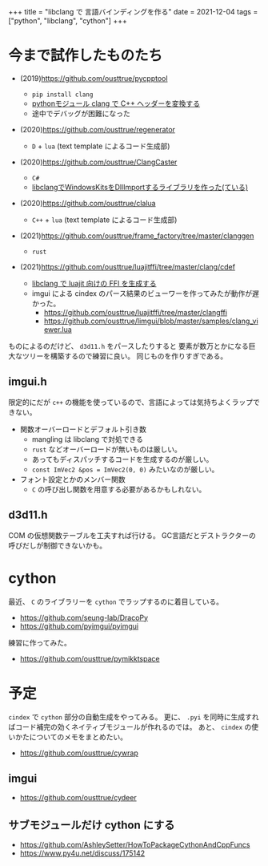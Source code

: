 +++
title = "libclang で 言語バインディングを作る"
date = 2021-12-04
tags = ["python", "libclang", "cython"]
+++

# 今まで試作したものたち

* (2019)<https://github.com/ousttrue/pycpptool>
    * `pip install clang`
    * [pythonモジュール clang で C++ ヘッダーを変換する](/posts/2019/python_clang/)
    * 途中でデバッグが困難になった

* (2020)<https://github.com/ousttrue/regenerator>
    * `D` + `lua` (text template によるコード生成部)

* (2020)<https://github.com/ousttrue/ClangCaster>
    * `C#`
    * [libclangでWindowsKitsをDllImportするライブラリを作った(ている)](https://qiita.com/ousttrue/items/d878ec97483cb8834793)

* (2020)<https://github.com/ousttrue/clalua>
    * `C++` + `lua` (text template によるコード生成部)

* (2021)<https://github.com/ousttrue/frame_factory/tree/master/clanggen>
    * `rust`

* (2021)<https://github.com/ousttrue/luajitffi/tree/master/clang/cdef>
    * [libclang で luajit 向けの FFI を生成する](/posts/2019/luajitffi/)
    * imgui による cindex のパース結果のビューワーを作ってみたが動作が遅かった。
        * <https://github.com/ousttrue/luajitffi/tree/master/clangffi>
        * <https://github.com/ousttrue/limgui/blob/master/samples/clang_viewer.lua>

ものによるのだけど、 `d3d11.h` をパースしたりすると
要素が数万とかになる巨大なツリーを構築するので練習に良い。
同じものを作りすぎである。

## imgui.h

限定的にだが `c++` の機能を使っているので、言語によっては気持ちよくラップできない。

* 関数オーバーロードとデフォルト引き数
    * mangling は libclang で対処できる
    * `rust` などオーバーロードが無いものは厳しい。
    * あってもディスパッチするコードを生成するのが厳しい。
    * `const ImVec2 &pos = ImVec2(0, 0)` みたいなのが厳しい。
* フォント設定とかのメンバー関数
    * `C` の呼び出し関数を用意する必要があるかもしれない。

## d3d11.h

COM の仮想関数テーブルを工夫すれば行ける。
GC言語だとデストラクターの呼びだしが制御できないかも。

# cython

最近、 `C` のライブラリーを `cython` でラップするのに着目している。

* <https://github.com/seung-lab/DracoPy>
* <https://github.com/pyimgui/pyimgui>

練習に作ってみた。

* <https://github.com/ousttrue/pymikktspace>

# 予定

`cindex` で `cython` 部分の自動生成をやってみる。
更に、 `.pyi` を同時に生成すればコード補完の効くネイティブモジュールが作れるのでは。
あと、 `cindex` の使いかたについてのメモをまとめたい。

* <https://github.com/ousttrue/cywrap>

## imgui

* <https://github.com/ousttrue/cydeer>

## サブモジュールだけ cython にする

* <https://github.com/AshleySetter/HowToPackageCythonAndCppFuncs>
* <https://www.py4u.net/discuss/175142>

